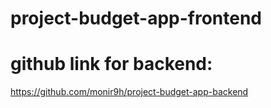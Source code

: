 # project-budget-app-frontend






























# github link for backend:
https://github.com/monir9h/project-budget-app-backend
